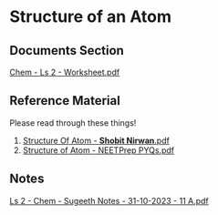 # Structure of an Atom

## Documents Section

[Chem - Ls 2 - Worksheet.pdf](https://drive.google.com/file/d/14Qp-b6KoMLL43JurW5p9hGA65uSTr029/view?usp=drive\_link)

## Reference Material

Please read through these things!
1. [Structure Of Atom - **Shobit Nirwan**.pdf](https://drive.google.com/open?id=1colCBOT0BHsFMTFTEAwhiezrG3eOsd70&usp=drive_copy) 
2. [Structure of Atom - NEETPrep PYQs.pdf](https://drive.google.com/open?id=1D6sz5Dl9W9Ln5FqZmbLVVYUn60zaWq9g&usp=drive_copy)  

## Notes

[Ls 2 - Chem - Sugeeth Notes - 31-10-2023 - 11 A.pdf](https://drive.google.com/file/d/1VbeDzpFev5\_Gtj0l8c1hXazHKKb4lzQb/view?usp=drive\_link)
